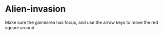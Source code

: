 # Alien-invasion
<html>
<head>
<meta name="viewport" content="width=device-width, initial-scale=1.0"/>
<style>
canvas {
    border:1px solid #d3d3d3;
    background-color: #f1f1f1;
}
</style>
</head>
<body onload="startGame()">

<script>
var myGamePiece;

function startGame() {
    myGamePiece = new component(30, 30, "red", 225, 225);
    myGameArea.start();
}

var myGameArea = {
    canvas : document.createElement("canvas"),
    start : function() {
        this.canvas.width = 480;
        this.canvas.height = 270;
        this.context = this.canvas.getContext("2d");
        document.body.insertBefore(this.canvas, document.body.childNodes[0]);
        this.frameNo = 0;
        this.interval = setInterval(updateGameArea, 20);
        window.addEventListener('keydown', function (e) {
            e.preventDefault();
            myGameArea.keys = (myGameArea.keys || []);
            myGameArea.keys[e.keyCode] = (e.type == "keydown");
        })
        window.addEventListener('keyup', function (e) {
            myGameArea.keys[e.keyCode] = (e.type == "keydown");
        })
    },
    stop : function() {
        clearInterval(this.interval);
    },    
    clear : function() {
        this.context.clearRect(0, 0, this.canvas.width, this.canvas.height);
    }
}

function component(width, height, color, x, y, type) {

    this.type = type;
    this.width = width;
    this.height = height;
    this.speed = 0;
    this.angle = 0;
    this.moveAngle = 0;
    this.x = x;
    this.y = y;    
    this.update = function() {
        ctx = myGameArea.context;
        ctx.save();
        ctx.translate(this.x, this.y);
        ctx.rotate(this.angle);
        ctx.fillStyle = color;
        ctx.fillRect(this.width / -2, this.height / -2, this.width, this.height);
        ctx.restore();    
    }
    this.newPos = function() {
        this.angle += this.moveAngle * Math.PI / 180;
        this.x += this.speed * Math.sin(this.angle);
        this.y -= this.speed * Math.cos(this.angle);
    }
}

function updateGameArea() {
    myGameArea.clear();
    myGamePiece.moveAngle = 0;
    myGamePiece.speed = 0;
    if (myGameArea.keys && myGameArea.keys[37]) {myGamePiece.moveAngle = -2; }
    if (myGameArea.keys && myGameArea.keys[39]) {myGamePiece.moveAngle = 2; }
    if (myGameArea.keys && myGameArea.keys[38]) {myGamePiece.speed= 2; }
    if (myGameArea.keys && myGameArea.keys[40]) {myGamePiece.speed= -2; }
    myGamePiece.newPos();
    myGamePiece.update();
}
</script>

<p>Make sure the gamearea has focus, and use the arrow keys to move the red square around.</p>

</body>
</html>
